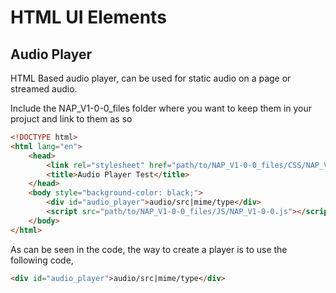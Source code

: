 # HTML UI Elements

## Audio Player

HTML Based audio player, can be used for static audio on a page or streamed audio.

Include the NAP_V1-0-0_files folder where you want to keep them in your projuct and link to them as so

```html
<!DOCTYPE html> 
<html lang="en"> 
    <head>
        <link rel="stylesheet" href="path/to/NAP_V1-0-0_files/CSS/NAP_V1-0-0.css">
        <title>Audio Player Test</title>
    </head>
    <body style="background-color: black;"> 
        <div id="audio_player">audio/src|mime/type</div>
        <script src="path/to/NAP_V1-0-0_files/JS/NAP_V1-0-0.js"></script>
    </body> 
</html>
```

As can be seen in the code, the way to create a player is to use the following code,

```html
<div id="audio_player">audio/src|mime/type</div>
```